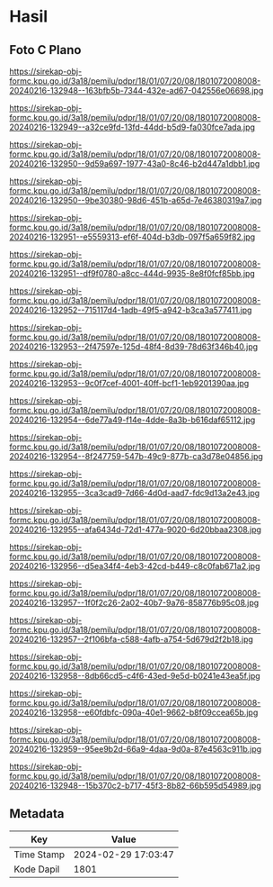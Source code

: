 # Hasil

## Foto C Plano

https://sirekap-obj-formc.kpu.go.id/3a18/pemilu/pdpr/18/01/07/20/08/1801072008008-20240216-132948--163bfb5b-7344-432e-ad67-042556e06698.jpg

https://sirekap-obj-formc.kpu.go.id/3a18/pemilu/pdpr/18/01/07/20/08/1801072008008-20240216-132949--a32ce9fd-13fd-44dd-b5d9-fa030fce7ada.jpg

https://sirekap-obj-formc.kpu.go.id/3a18/pemilu/pdpr/18/01/07/20/08/1801072008008-20240216-132950--9d59a697-1977-43a0-8c46-b2d447a1dbb1.jpg

https://sirekap-obj-formc.kpu.go.id/3a18/pemilu/pdpr/18/01/07/20/08/1801072008008-20240216-132950--9be30380-98d6-451b-a65d-7e46380319a7.jpg

https://sirekap-obj-formc.kpu.go.id/3a18/pemilu/pdpr/18/01/07/20/08/1801072008008-20240216-132951--e5559313-ef6f-404d-b3db-097f5a659f82.jpg

https://sirekap-obj-formc.kpu.go.id/3a18/pemilu/pdpr/18/01/07/20/08/1801072008008-20240216-132951--df9f0780-a8cc-444d-9935-8e8f0fcf85bb.jpg

https://sirekap-obj-formc.kpu.go.id/3a18/pemilu/pdpr/18/01/07/20/08/1801072008008-20240216-132952--715117d4-1adb-49f5-a942-b3ca3a577411.jpg

https://sirekap-obj-formc.kpu.go.id/3a18/pemilu/pdpr/18/01/07/20/08/1801072008008-20240216-132953--2f47597e-125d-48f4-8d39-78d63f346b40.jpg

https://sirekap-obj-formc.kpu.go.id/3a18/pemilu/pdpr/18/01/07/20/08/1801072008008-20240216-132953--9c0f7cef-4001-40ff-bcf1-1eb9201390aa.jpg

https://sirekap-obj-formc.kpu.go.id/3a18/pemilu/pdpr/18/01/07/20/08/1801072008008-20240216-132954--6de77a49-f14e-4dde-8a3b-b616daf65112.jpg

https://sirekap-obj-formc.kpu.go.id/3a18/pemilu/pdpr/18/01/07/20/08/1801072008008-20240216-132954--8f247759-547b-49c9-877b-ca3d78e04856.jpg

https://sirekap-obj-formc.kpu.go.id/3a18/pemilu/pdpr/18/01/07/20/08/1801072008008-20240216-132955--3ca3cad9-7d66-4d0d-aad7-fdc9d13a2e43.jpg

https://sirekap-obj-formc.kpu.go.id/3a18/pemilu/pdpr/18/01/07/20/08/1801072008008-20240216-132955--afa6434d-72d1-477a-9020-6d20bbaa2308.jpg

https://sirekap-obj-formc.kpu.go.id/3a18/pemilu/pdpr/18/01/07/20/08/1801072008008-20240216-132956--d5ea34f4-4eb3-42cd-b449-c8c0fab671a2.jpg

https://sirekap-obj-formc.kpu.go.id/3a18/pemilu/pdpr/18/01/07/20/08/1801072008008-20240216-132957--1f0f2c26-2a02-40b7-9a76-858776b95c08.jpg

https://sirekap-obj-formc.kpu.go.id/3a18/pemilu/pdpr/18/01/07/20/08/1801072008008-20240216-132957--2f106bfa-c588-4afb-a754-5d679d2f2b18.jpg

https://sirekap-obj-formc.kpu.go.id/3a18/pemilu/pdpr/18/01/07/20/08/1801072008008-20240216-132958--8db66cd5-c4f6-43ed-9e5d-b0241e43ea5f.jpg

https://sirekap-obj-formc.kpu.go.id/3a18/pemilu/pdpr/18/01/07/20/08/1801072008008-20240216-132958--e60fdbfc-090a-40e1-9662-b8f09ccea65b.jpg

https://sirekap-obj-formc.kpu.go.id/3a18/pemilu/pdpr/18/01/07/20/08/1801072008008-20240216-132959--95ee9b2d-66a9-4daa-9d0a-87e4563c911b.jpg

https://sirekap-obj-formc.kpu.go.id/3a18/pemilu/pdpr/18/01/07/20/08/1801072008008-20240216-132948--15b370c2-b717-45f3-8b82-66b595d54989.jpg


## Metadata

| Key        | Value               |
| ---------- | ------------------- |
| Time Stamp | 2024-02-29 17:03:47 |
| Kode Dapil | 1801                |



